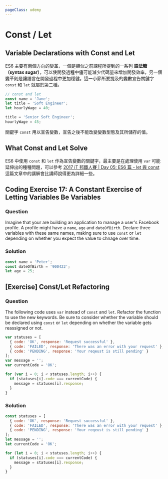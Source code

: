 ```yaml
---
pageClass: udemy
---
```


# Const / Let

## Variable Declarations with Const and Let

ES6 主要有兩個方向的變革，一個是類似之前課程所提到的一系列 **語法糖（syntax sugar）**，可以使開發過程中儘可能減少代碼量來增加開發效率，另一個變革則是讓語言在開發過程中更加穩健。這一小節所要提及的變數宣告關鍵字 `const` 和 `let` 就屬於第二種。

```javascript
// const and let
const name = 'Jane';
let title = 'Soft Engineer';
let hourlyWage = 40;

title = 'Senior Soft Engineer';
hourlyWage = 45;
```

關鍵字 `const` 用以宣告變數，宣告之後不能改變變數型態及其所儲存的值。

## What Const and Let Solve

ES6 中使用 `const` 和 `let` 作為宣告變數的關鍵字，最主要是在處理使用 `var` 可能延伸出的種種問題，可以參考 [2017 iT 邦鐵人賽 | Day 05: ES6 篇 - let 與 const](https://ithelp.ithome.com.tw/articles/10185142) 這篇文章中的講解會比講師說得更為詳細一些。

## Coding Exercise 17: A Constant Exercise of Letting Variables Be Variables

### Question

Imagine that your are building an application to manage a user's Facebook profile. A profile might have a `name`, `age` and `dateOfBirth`. Declare three variables with these same names, making sure to use `const` or `let` depending on whether you expect the value to chnage over time.

### Solution

```javascript
const name = 'Peter';
const dateOfBirth = '900422';
let age = 25;
```

## [Exercise] Const/Let Refactoring

### Question

The following code uses `var` instead of `const` and `let`. Refactor the function to use the new keywords. Be sure to consider whether the variable should be declared using `const` or `let` depending on whether the variable gets reassigned or not.

```javascript
var statuses = [
  { code: 'OK', response: 'Request successful' },
  { code: 'FAILED', response: 'There was an error with your request' },
  { code: 'PENDING', response: 'Your reqeust is still pending' }
];
var message = '';
var currentCode = 'OK';

for (var i = 0; i < statuses.length; i++) {
  if (statuses[i].code === currentCode) {
    message = statuses[i].response;
  }
}
```

### Solution

```javascript
const statuses = [
  { code: 'OK', response: 'Request successful' },
  { code: 'FAILED', response: 'There was an error with your request' },
  { code: 'PENDING', response: 'Your reqeust is still pending' }
];
let message = '';
let currentCode = 'OK';

for (let i = 0; i < statuses.length; i++) {
  if (statuses[i].code === currentCode) {
    message = statuses[i].response;
  }
}
```